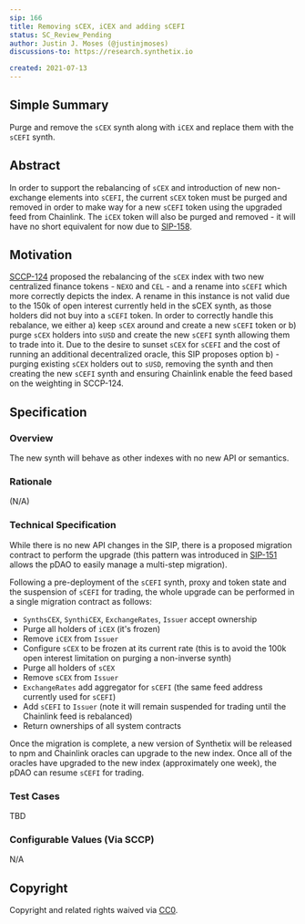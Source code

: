 ```yaml
---
sip: 166
title: Removing sCEX, iCEX and adding sCEFI
status: SC_Review_Pending
author: Justin J. Moses (@justinjmoses)
discussions-to: https://research.synthetix.io

created: 2021-07-13
---
```


## Simple Summary

<!--"If you can't explain it simply, you don't understand it well enough." Simply describe the outcome the proposed changes intends to achieve. This should be non-technical and accessible to a casual community member.-->

Purge and remove the `sCEX` synth along with `iCEX` and replace them with the `sCEFI` synth.

## Abstract

In order to support the rebalancing of `sCEX` and introduction of new non-exchange elements into `sCEFI`, the current `sCEX` token must be purged and removed in order to make way for a new `sCEFI` token using the upgraded feed from Chainlink. The `iCEX` token will also be purged and removed - it will have no short equivalent for now due to [SIP-158](./sip-158.md).

## Motivation

<!--This is the problem statement. This is the *why* of the SIP. It should clearly explain *why* the current state of the protocol is inadequate.  It is critical that you explain *why* the change is needed, if the SIP proposes changing how something is calculated, you must address *why* the current calculation is innaccurate or wrong. This is not the place to describe how the SIP will address the issue!-->

[SCCP-124](../sccps/sccp-124.md) proposed the rebalancing of the `sCEX` index with two new centralized finance tokens - `NEXO` and `CEL` - and a rename into `sCEFI` which more correctly depicts the index. A rename in this instance is not valid due to the 150k of open interest currently held in the sCEX synth, as those holders did not buy into a `sCEFI` token. In order to correctly handle this rebalance, we either a) keep `sCEX` around and create a new `sCEFI` token or b) purge `sCEX` holders into `sUSD` and create the new `sCEFI` synth allowing them to trade into it. Due to the desire to sunset `sCEX` for `sCEFI` and the cost of running an additional decentralized oracle, this SIP proposes option b) - purging existing `sCEX` holders out to `sUSD`, removing the synth and then creating the new `sCEFI` synth and ensuring Chainlink enable the feed based on the weighting in SCCP-124.

## Specification

<!--The specification should describe the syntax and semantics of any new feature, there are five sections
1. Overview
2. Rationale
3. Technical Specification
4. Test Cases
5. Configurable Values
-->

### Overview

The new synth will behave as other indexes with no new API or semantics.

### Rationale

(N/A)

### Technical Specification

<!--The technical specification should outline the public API of the changes proposed. That is, changes to any of the interfaces Synthetix currently exposes or the creations of new ones.-->

While there is no new API changes in the SIP, there is a proposed migration contract to perform the upgrade (this pattern was introduced in [SIP-151](./sip-151.md) allows the pDAO to easily manage a multi-step migration).

Following a pre-deployment of the `sCEFI` synth, proxy and token state and the suspension of `sCEFI` for trading, the whole upgrade can be performed in a single migration contract as follows:

- `SynthsCEX`, `SynthiCEX`, `ExchangeRates`, `Issuer` accept ownership
- Purge all holders of `iCEX` (it's frozen)
- Remove `iCEX` from `Issuer`
- Configure `sCEX` to be frozen at its current rate (this is to avoid the 100k open interest limitation on purging a non-inverse synth)
- Purge all holders of `sCEX`
- Remove `sCEX` from `Issuer`
- `ExchangeRates` add aggregator for `sCEFI` (the same feed address currently used for `sCEFI`)
- Add `sCEFI` to `Issuer` (note it will remain suspended for trading until the Chainlink feed is rebalanced)
- Return ownerships of all system contracts

Once the migration is complete, a new version of Synthetix will be released to npm and Chainlink oracles can upgrade to the new index. Once all of the oracles have upgraded to the new index (approximately one week), the pDAO can resume `sCEFI` for trading.

### Test Cases

<!--Test cases for an implementation are mandatory for SIPs but can be included with the implementation..-->

TBD

### Configurable Values (Via SCCP)

<!--Please list all values configurable via SCCP under this implementation.-->

N/A

## Copyright

Copyright and related rights waived via [CC0](https://creativecommons.org/publicdomain/zero/1.0/).
